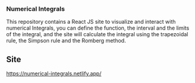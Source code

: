 ### Numerical Integrals

This repository contains a React JS site to visualize and interact with numerical Integrals, you can define the function, the interval and the limits of the integral, and the site will calculate the integral using the trapezoidal rule, the Simpson rule and the Romberg method.

## Site

https://numerical-integrals.netlify.app/
